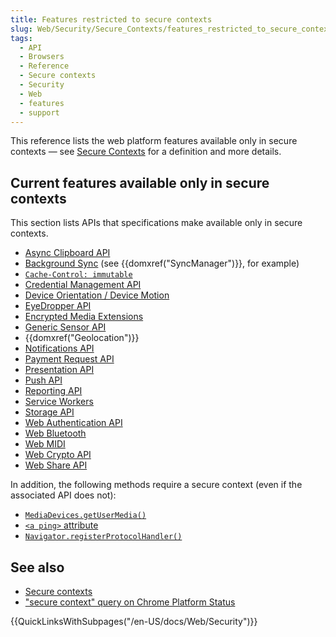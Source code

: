 ```yaml
---
title: Features restricted to secure contexts
slug: Web/Security/Secure_Contexts/features_restricted_to_secure_contexts
tags:
  - API
  - Browsers
  - Reference
  - Secure contexts
  - Security
  - Web
  - features
  - support
---
```

This reference lists the web platform features available only in secure contexts — see [Secure Contexts](/en-US/docs/Web/Security/Secure_Contexts) for a definition and more details.

## Current features available only in secure contexts

This section lists APIs that specifications make available only in secure contexts.

- [Async Clipboard API](/en-US/docs/Web/API/Clipboard)
- [Background Sync](https://wicg.github.io/BackgroundSync/spec/) (see {{domxref("SyncManager")}}, for example)
- [`Cache-Control: immutable`](/en-US/docs/Web/HTTP/Headers/Cache-Control)
- [Credential Management API](/en-US/docs/Web/API/Credential_Management_API)
- [Device Orientation / Device Motion](/en-US/docs/Web/Events/Detecting_device_orientation)
- [EyeDropper API](/en-US/docs/Web/API/EyeDropper)
- [Encrypted Media Extensions](/en-US/docs/Web/API/Encrypted_Media_Extensions_API)
- [Generic Sensor API](https://w3c.github.io/sensors/)
- {{domxref("Geolocation")}}
- [Notifications API](/en-US/docs/Web/API/Notifications_API)
- [Payment Request API](/en-US/docs/Web/API/Payment_Request_API)
- [Presentation API](/en-US/docs/Web/API/Presentation_API)
- [Push API](/en-US/docs/Web/API/Push_API)
- [Reporting API](/en-US/docs/Web/API/Reporting_API)
- [Service Workers](/en-US/docs/Web/API/Service_Worker_API)
- [Storage API](/en-US/docs/Web/API/Storage_API)
- [Web Authentication API](/en-US/docs/Web/API/Web_Authentication_API)
- [Web Bluetooth](/en-US/docs/Web/API/Web_Bluetooth_API)
- [Web MIDI](/en-US/docs/Web/API/Web_MIDI_API)
- [Web Crypto API](/en-US/docs/Web/API/Web_Crypto_API)
- [Web Share API](/en-US/docs/Web/API/Web_Share_API)

In addition, the following methods require a secure context (even if the associated API does not):

- [`MediaDevices.getUserMedia()`](/en-US/docs/Web/API/MediaDevices/getUserMedia)
- [`<a ping>` attribute](/en-US/docs/Web/HTML/Element/a#attr-ping)
- [`Navigator.registerProtocolHandler()`](/en-US/docs/Web/API/Navigator/registerProtocolHandler)


## See also

- [Secure contexts](/en-US/docs/Web/Security/Secure_Contexts)
- ["secure context" query on Chrome Platform Status](https://chromestatus.com/features#secure%20context)

{{QuickLinksWithSubpages("/en-US/docs/Web/Security")}}
